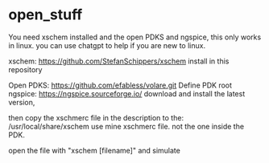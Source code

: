 # open_stuff


You need xschem installed and the open PDKS and ngspice, this only works in linux. you can use chatgpt to help if you are new to linux.

xschem: https://github.com/StefanSchippers/xschem install in this repository

Open PDKS:  https://github.com/efabless/volare.git Define PDK root
ngspice: https://ngspice.sourceforge.io/ download and install the latest version,

then copy the xschmerc file in the description to the: /usr/local/share/xschem use mine xschmerc file. not the one inside the PDK.

open the file with "xschem [filename]" and simulate
